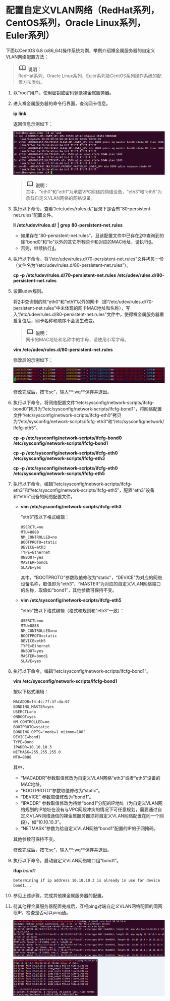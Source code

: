 # 配置自定义VLAN网络（RedHat系列，CentOS系列，Oracle Linux系列，Euler系列）<a name="bms_01_0046"></a>

下面以CentOS 6.8 \(x86\_64\)操作系统为例，举例介绍裸金属服务器的自定义VLAN网络配置方法：

>![](public_sys-resources/icon-note.gif) **说明：**   
>RedHat系列、Oracle Linux系列、Euler系列及CentOS系列操作系统的配置方法类似。  

1.  以“root”用户，使用密钥或密码登录裸金属服务器。
2.  <a name="li0616194735713"></a>进入裸金属服务器的命令行界面，查询网卡信息。

    **ip** **link**

    返回信息示例如下：

    ![](figures/ip-link命令示例2.png)

    >![](public_sys-resources/icon-note.gif) **说明：**   
    >其中，“eth0”和“eth1”为承载VPC网络的网络设备，“eth3”和“eth5”为承载自定义VLAN网络的网络设备。  

3.  执行以下命令，查看“/etc/udev/rules.d/”目录下是否有“80-persistent-net.rules”配置文件。

    **ll** **/etc/udev/rules.d/** **|** **grep** **80-persistent-net.rules**

    -   如果存在“80-persistent-net.rules”，且该配置文件中已存在[2](#li0616194735713)中查询到的除“bond0”和“lo”以外的其它所有网卡和对应的MAC地址，请执行[6](#li1437634425719)。
    -   否则，继续执行[4](#li116366367312)。

4.  <a name="li116366367312"></a>执行以下命令，将“/etc/udev/rules.d/70-persistent-net.rules”文件拷贝一份（文件名为“/etc/udev/rules.d/80-persistent-net.rules”）。

    **cp** **-p** **/etc/udev/rules.d/70-persistent-net.rules** **/etc/udev/rules.d/80-persistent-net.rules**

5.  设置udev规则。

    将[2](#li0616194735713)中查询到的除“eth0”和“eth1”以外的网卡（即“/etc/udev/rules.d/70-persistent-net.rules”中未体现的网卡MAC地址和名称），写入“/etc/udev/rules.d/80-persistent-net.rules”文件中，使得裸金属服务器重启复位后，网卡名称和顺序不会发生改变。

    >![](public_sys-resources/icon-note.gif) **说明：**   
    >网卡的MAC地址和名称中的字母，请使用小写字母。  

    **vim** **/etc/udev/rules.d/80-persistent-net.rules**

    修改后的示例如下：

    ![](figures/配置文件示例.png)

    修改完成后，按“Esc”，输入**:wq**保存并退出。

6.  <a name="li1437634425719"></a>执行以下命令，将网络配置文件“/etc/sysconfig/network-scripts/ifcfg-bond0”拷贝为“/etc/sysconfig/network-scripts/ifcfg-bond1”，将网络配置文件“/etc/sysconfig/network-scripts/ifcfg-eth0”拷贝为“/etc/sysconfig/network-scripts/ifcfg-eth3”和“/etc/sysconfig/network/ ifcfg-eth5”。

    **cp** **-p** **/etc/sysconfig/network-scripts/ifcfg-bond0** **/etc/sysconfig/network-scripts/ifcfg-bond1**

    **cp** **-p** **/etc/sysconfig/network-scripts/ifcfg-eth0** **/etc/sysconfig/network-scripts/ifcfg-eth3**

    **cp** **-p** **/etc/sysconfig/network-scripts/ifcfg-eth0** **/etc/sysconfig/network-scripts/ifcfg-eth5**

7.  执行以下命令，编辑“/etc/sysconfig/network-scripts/ifcfg-eth3”和“/etc/sysconfig/network-scripts/ifcfg-eth5”，配置“eth3”设备和“eth5”设备的网络配置文件。
    -   **vim** **/etc/sysconfig/network-scripts/ifcfg-eth3**

        “eth3”按以下格式编辑：

        ```
        USERCTL=no
        MTU=8888
        NM_CONTROLLED=no
        BOOTPROTO=static
        DEVICE=eth3
        TYPE=Ethernet
        ONBOOT=yes
        MASTER=bond1
        SLAVE=yes
        ```

        其中，“BOOTPROTO”参数取值修改为“static”，“DEVICE”为对应的网络设备名称，取值即为“eth3”，“MASTER”为对应的自定义VLAN网络端口的名称，取值如“bond1”，其他参数可保持不变。

    -   **vim** **/etc/sysconfig/network-scripts/ifcfg-eth5**

        “eth5”按以下格式编辑（格式和规则和“eth3”一致）：

        ```
        USERCTL=no
        MTU=8888
        NM_CONTROLLED=no
        BOOTPROTO=static
        DEVICE=eth5
        TYPE=Ethernet
        ONBOOT=yes
        MASTER=bond1
        SLAVE=yes
        ```

8.  执行以下命令，编辑“/etc/sysconfig/network-scripts/ifcfg-bond1”。

    **vim** **/etc/sysconfig/network-scripts/ifcfg-bond1**

    按以下格式编辑：

    ```
    MACADDR=f4:4c:7f:3f:da:07
    BONDING_MASTER=yes
    USERCTL=no
    ONBOOT=yes
    NM_CONTROLLED=no
    BOOTPROTO=static
    BONDING_OPTS="mode=1 miimon=100"
    DEVICE=bond1
    TYPE=Bond
    IPADDR=10.10.10.3
    NETMASK=255.255.255.0
    MTU=8888
    ```

    其中，

    -   “MACADDR”参数取值修改为自定义VLAN网络“eth3”或者“eth5”设备的MAC地址。
    -   “BOOTPROTO”参数取值修改为“static”。
    -   “DEVICE” 参数取值修改为“bond1”。
    -   “IPADDR” 参数取值修改为待给“bond1”分配的IP地址（为自定义VLAN网络规划的IP地址在没有与VPC网段冲突的情况下可任意规划，需要通过自定义VLAN网络通信的裸金属服务器须将自定义VLAN网络配置在同一个网段），如“10.10.10.3”。
    -   “NETMASK”参数为给自定义VLAN网络“bond1”配置的IP的子网掩码。

    其他参数可保持不变。

    修改完成后，按“Esc”，输入**:wq**保存并退出。

9.  执行以下命令，启动自定义VLAN网络端口组“bond1”。

    **ifup** _bond1_

    ```
    Determining if ip address 10.10.10.3 is already in use for device bond1...
    ```

10. 参见上述步骤，完成其他裸金属服务器的配置。
11. 待其他裸金属服务器配置完成后，互相ping对端自定义VLAN网络配置的同网段IP，检查是否可以ping通。

    ![](figures/网络连通性验证（CentOS）.png)


